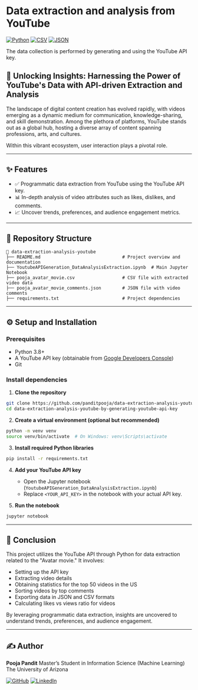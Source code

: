 # Data extraction and analysis from YouTube
[![Python](https://img.shields.io/badge/Python-3.8+-blue.svg?logo=python&logoColor=white)](https://www.python.org/)
[![CSV](https://img.shields.io/badge/CSV-Supported-yellowgreen?logo=read-the-docs)](https://datatracker.ietf.org/doc/html/rfc4180)
[![JSON](https://img.shields.io/badge/JSON-Supported-lightgrey?logo=json)](https://www.json.org/json-en.html)

The data collection is performed by generating and using the YouTube API key.

## 🚀 Unlocking Insights: Harnessing the Power of YouTube's Data with API-driven Extraction and Analysis
The landscape of digital content creation has evolved rapidly, with videos emerging as a dynamic medium for communication, knowledge-sharing, and skill demonstration. Among the plethora of platforms, YouTube stands out as a global hub, hosting a diverse array of content spanning professions, arts, and cultures.

Within this vibrant ecosystem, user interaction plays a pivotal role.



---

## ✨ Features

- ✅ Programmatic data extraction from YouTube using the YouTube API key.
- 📊 In-depth analysis of video attributes such as likes, dislikes, and comments.
- 📈 Uncover trends, preferences, and audience engagement metrics.

---

## 📁 Repository Structure

```
📂 data-extraction-analysis-youtube
├── README.md                               # Project overview and documentation
├── YoutubeAPIGeneration_DataAnalysisExtraction.ipynb  # Main Jupyter Notebook
├── pooja_avatar_movie.csv                  # CSV file with extracted video data
├── pooja_avatar_movie_comments.json        # JSON file with video comments
├── requirements.txt                        # Project dependencies
```

---

## ⚙️ Setup and Installation

### Prerequisites
- Python 3.8+
- A YouTube API key (obtainable from [Google Developers Console](https://console.cloud.google.com/))
- Git

### Install dependencies

1. **Clone the repository**
```bash
git clone https://github.com/panditpooja/data-extraction-analysis-youtube-by-generating-youtube-api-key.git
cd data-extraction-analysis-youtube-by-generating-youtube-api-key
```

2. **Create a virtual environment (optional but recommended)**
```bash
python -m venv venv
source venv/bin/activate  # On Windows: venv\Scripts\activate
```

3. **Install required Python libraries**
```bash
pip install -r requirements.txt
```

4. **Add your YouTube API key**
   - Open the Jupyter notebook (`YoutubeAPIGeneration_DataAnalysisExtraction.ipynb`)
   - Replace `<YOUR_API_KEY>` in the notebook with your actual API key.

5. **Run the notebook**
```bash
jupyter notebook
```

---

## 📌 Conclusion
This project utilizes the YouTube API through Python for data extraction related to the "Avatar movie." It involves:

- Setting up the API key
- Extracting video details
- Obtaining statistics for the top 50 videos in the US
- Sorting videos by top comments
- Exporting data in JSON and CSV formats
- Calculating likes vs views ratio for videos

By leveraging programmatic data extraction, insights are uncovered to understand trends, preferences, and audience engagement.

---

## ✍️ Author

**Pooja Pandit**
Master’s Student in Information Science (Machine Learning)
The University of Arizona

[![GitHub](https://img.shields.io/badge/GitHub-panditpooja-black?logo=github)](https://github.com/panditpooja)
[![LinkedIn](https://img.shields.io/badge/LinkedIn-pooja--pandit-blue?logo=linkedin)](https://www.linkedin.com/in/pooja-pandit-177978135/)
